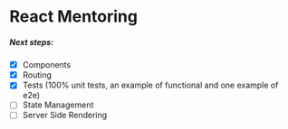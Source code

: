 # React Mentoring

##### Next steps:

- [x] Components
- [x] Routing
- [x] Tests (100% unit tests, an example of functional and one example of e2e)
- [ ] State Management
- [ ] Server Side Rendering
